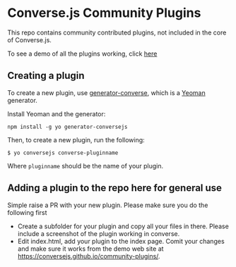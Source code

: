# Converse.js Community Plugins

This repo contains community contributed plugins, not included in the core of Converse.js. 

To see a demo of all the plugins working, click [here](https://conversejs.github.io/community-plugins/)

## Creating a plugin

To create a new plugin, use [generator-converse](https://github.com/conversejs/generator-conversejs),
which is a [Yeoman](http://yeoman.io/) generator.

Install Yeoman and the generator:

    npm install -g yo generator-conversejs

Then, to create a new plugin, run the following:

    $ yo conversejs converse-pluginname

Where `pluginname` should be the name of your plugin.

## Adding a plugin to the repo here for general use

Simple raise a PR with your new plugin. Please make sure you do the following first

- Create a subfolder for your plugin and copy all your files in there. Please include a screenshot of the plugin working in converse.
- Edit index.html, add your plugin to the index page. Comit your changes and make sure it works from the demo web site at https://conversejs.github.io/community-plugins/.
